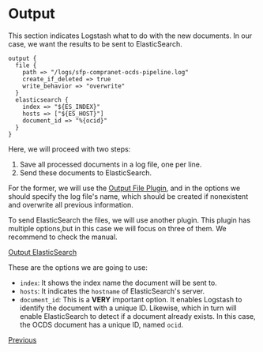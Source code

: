 # Output

This section indicates Logstash what to do with the new documents. In our case, we want the results to be sent to ElasticSearch.

```
output {
  file {
    path => "/logs/sfp-compranet-ocds-pipeline.log"
    create_if_deleted => true
    write_behavior => "overwrite"
  }
  elasticsearch {
    index => "${ES_INDEX}"
    hosts => ["${ES_HOST}"]
    document_id => "%{ocid}"
  }
}

```

Here, we will proceed with two steps:
1. Save all processed documents in a log file, one per line.
1. Send these documents to ElasticSearch.

For the former, we will use the [Output File Plugin](https://www.elastic.co/guide/en/logstash/current/plugins-outputs-file.html), 
and in the options we should specify the log file's name, which should be created if nonexistent and overwrite all previous information.

To send ElasticSearch the files, we will use another plugin. This plugin has multiple options,but in this case we will focus on three of them. We recommend to check the manual.

[Output ElasticSearch](https://www.elastic.co/guide/en/logstash/current/plugins-outputs-elasticsearch.html)

These are the options we are going to use:
- `index`: It shows the index name the document will be sent to.
- `hosts`: It indicates the `hostname` of ElasticSearch's server.
- `document_id`: This is a **VERY** important option. It enables Logstash to identify the document with a
  unique ID. Likewise, which in turn will enable ElasticSearch to detect if a document already exists. In this
  case, the OCDS document has a unique ID, named `ocid`.

[Previous](../Section4.md)
